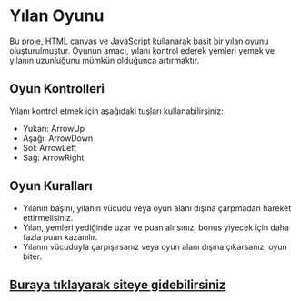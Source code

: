 # Yılan Oyunu

Bu proje, HTML canvas ve JavaScript kullanarak basit bir yılan oyunu oluşturulmuştur. Oyunun amacı, yılanı kontrol ederek yemleri yemek ve yılanın uzunluğunu mümkün olduğunca artırmaktır.

## Oyun Kontrolleri

Yılanı kontrol etmek için aşağıdaki tuşları kullanabilirsiniz:

- Yukarı: ArrowUp
- Aşağı: ArrowDown
- Sol: ArrowLeft
- Sağ: ArrowRight

## Oyun Kuralları

- Yılanın başını, yılanın vücudu veya oyun alanı dışına çarpmadan hareket ettirmelisiniz.
- Yılan, yemleri yediğinde uzar ve puan alırsınız, bonus yiyecek için daha fazla puan kazanılır.
- Yılanın vücuduyla çarpışırsanız veya oyun alanı dışına çıkarsanız, oyun biter.

## [Buraya tıklayarak siteye gidebilirsiniz]([(https://github.com/fbturan/Snake-Game/blob/main/snake.html)])



